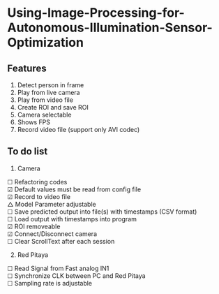 # Using-Image-Processing-for-Autonomous-Illumination-Sensor-Optimization

## Features

1. Detect person in frame
2. Play from live camera
3. Play from video file
4. Create ROI and save ROI
5. Camera selectable
6. Shows FPS
7. Record video file (support only AVI codec)


## To do list

1.  Camera

☐ Refactoring codes <br />
☑ Default values must be read from config file <br />
☑ Record to video file <br />
△ Model Parameter adjustable <br />
☐ Save predicted output into file(s) with timestamps (CSV format) <br />
☐ Load output with timestamps into program <br />
☑ ROI removeable <br />
☑ Connect/Disconnect camera <br />
☐ Clear ScrollText after each session <br />

2.  Red Pitaya 

☐ Read Signal from Fast analog IN1 <br />
☐ Synchronize CLK between PC and Red Pitaya <br />
☐ Sampling rate is adjustable <br />


